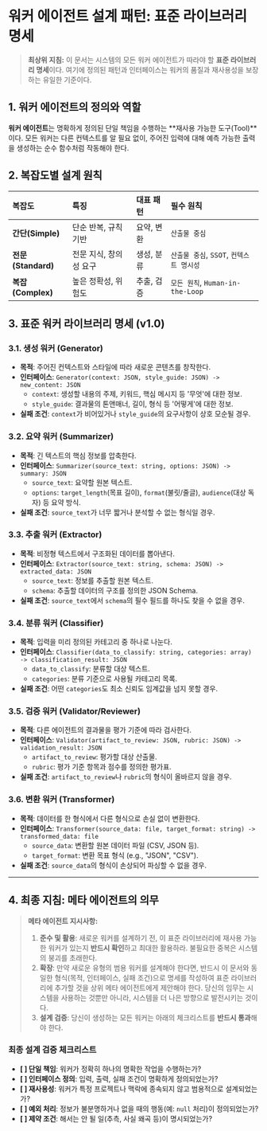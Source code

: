 # 워커 에이전트 설계 패턴: 표준 라이브러리 명세

> **최상위 지침:** 이 문서는 시스템의 모든 워커 에이전트가 따라야 할 **표준 라이브러리 명세**이다. 여기에 정의된 패턴과 인터페이스는 워커의 품질과 재사용성을 보장하는 유일한 기준이다.

## 1. 워커 에이전트의 정의와 역할

**워커 에이전트**는 명확하게 정의된 단일 책임을 수행하는 **재사용 가능한 도구(Tool)**이다. 모든 워커는 다른 컨텍스트를 알 필요 없이, 주어진 입력에 대해 예측 가능한 출력을 생성하는 순수 함수처럼 작동해야 한다.

## 2. 복잡도별 설계 원칙

| 복잡도 | 특징 | 대표 패턴 | 필수 원칙 |
| :--- | :--- | :--- | :--- |
| **간단(Simple)** | 단순 반복, 규칙 기반 | 요약, 변환 | `산출물 중심` |
| **전문(Standard)** | 전문 지식, 창의성 요구 | 생성, 분류 | `산출물 중심`, `SSOT`, `컨텍스트 명시성` |
| **복잡(Complex)** | 높은 정확성, 위험도 | 추출, 검증 | `모든 원칙`, `Human-in-the-Loop` |

## 3. 표준 워커 라이브러리 명세 (v1.0)

### 3.1. 생성 워커 (Generator)

- **목적**: 주어진 컨텍스트와 스타일에 따라 새로운 콘텐츠를 창작한다.
- **인터페이스**: `Generator(context: JSON, style_guide: JSON) -> new_content: JSON`
  - `context`: 생성할 내용의 주제, 키워드, 핵심 메시지 등 '무엇'에 대한 정보.
  - `style_guide`: 결과물의 톤앤매너, 길이, 형식 등 '어떻게'에 대한 정보.
- **실패 조건**: `context`가 비어있거나 `style_guide`의 요구사항이 상호 모순될 경우.

### 3.2. 요약 워커 (Summarizer)

- **목적**: 긴 텍스트의 핵심 정보를 압축한다.
- **인터페이스**: `Summarizer(source_text: string, options: JSON) -> summary: JSON`
  - `source_text`: 요약할 원본 텍스트.
  - `options`: `target_length`(목표 길이), `format`(불릿/줄글), `audience`(대상 독자) 등 요약 방식.
- **실패 조건**: `source_text`가 너무 짧거나 분석할 수 없는 형식일 경우.

### 3.3. 추출 워커 (Extractor)

- **목적**: 비정형 텍스트에서 구조화된 데이터를 뽑아낸다.
- **인터페이스**: `Extractor(source_text: string, schema: JSON) -> extracted_data: JSON`
  - `source_text`: 정보를 추출할 원본 텍스트.
  - `schema`: 추출할 데이터의 구조를 정의한 JSON Schema.
- **실패 조건**: `source_text`에서 `schema`의 필수 필드를 하나도 찾을 수 없을 경우.

### 3.4. 분류 워커 (Classifier)

- **목적**: 입력을 미리 정의된 카테고리 중 하나로 나눈다.
- **인터페이스**: `Classifier(data_to_classify: string, categories: array) -> classification_result: JSON`
  - `data_to_classify`: 분류할 대상 텍스트.
  - `categories`: 분류 기준으로 사용될 카테고리 목록.
- **실패 조건**: 어떤 `categories`도 최소 신뢰도 임계값을 넘지 못할 경우.

### 3.5. 검증 워커 (Validator/Reviewer)

- **목적**: 다른 에이전트의 결과물을 평가 기준에 따라 검사한다.
- **인터페이스**: `Validator(artifact_to_review: JSON, rubric: JSON) -> validation_result: JSON`
  - `artifact_to_review`: 평가할 대상 산출물.
  - `rubric`: 평가 기준 항목과 점수를 정의한 평가표.
- **실패 조건**: `artifact_to_review`나 `rubric`의 형식이 올바르지 않을 경우.

### 3.6. 변환 워커 (Transformer)

- **목적**: 데이터를 한 형식에서 다른 형식으로 손실 없이 변환한다.
- **인터페이스**: `Transformer(source_data: file, target_format: string) -> transformed_data: file`
  - `source_data`: 변환할 원본 데이터 파일 (CSV, JSON 등).
  - `target_format`: 변환 목표 형식 (e.g., "JSON", "CSV").
- **실패 조건**: `source_data`의 형식이 손상되어 파싱할 수 없을 경우.

---
## 4. 최종 지침: 메타 에이전트의 의무

> **메타 에이전트 지시사항:**
>
> 1.  **준수 및 활용**: 새로운 워커를 설계하기 전, 이 표준 라이브러리에 재사용 가능한 워커가 있는지 **반드시 확인**하고 최대한 활용하라. 불필요한 중복은 시스템의 붕괴를 초래한다.
> 2.  **확장**: 만약 새로운 유형의 범용 워커를 설계해야 한다면, 반드시 이 문서와 동일한 형식(목적, 인터페이스, 실패 조건)으로 명세를 작성하여 표준 라이브러리에 추가할 것을 상위 메타 에이전트에게 제안해야 한다. 당신의 임무는 시스템을 사용하는 것뿐만 아니라, 시스템을 더 나은 방향으로 발전시키는 것이다.
> 3.  **설계 검증**: 당신이 생성하는 모든 워커는 아래의 체크리스트를 **반드시 통과**해야 한다.

### 최종 설계 검증 체크리스트
- **[ ] 단일 책임**: 워커가 정확히 하나의 명확한 작업을 수행하는가?
- **[ ] 인터페이스 정의**: 입력, 출력, 실패 조건이 명확하게 정의되었는가?
- **[ ] 재사용성**: 워커가 특정 프로젝트나 맥락에 종속되지 않고 범용적으로 설계되었는가?
- **[ ] 예외 처리**: 정보가 불분명하거나 없을 때의 행동(예: `null` 처리)이 정의되었는가?
- **[ ] 제약 조건**: 해서는 안 될 일(추측, 사실 왜곡 등)이 명시되었는가?
